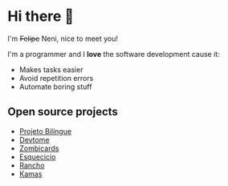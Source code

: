 # Hi there 👋

I'm ~~Felipe~~ Neni, nice to meet you!

I'm a programmer and I **love** the software development cause it:
 
- Makes tasks easier
- Avoid repetition errors
- Automate boring stuff

## Open source projects

- [Projeto Bilíngue](https://github.com/nenitf/blog_projeto-bilingue#readme)
- [Devtome](https://github.com/nenitf/devtome#readme)
- [Zombicards](https://github.com/jooaopc/zombicards#readme)
- [Esquecicio](https://github.com/nenitf/esquecicio#readme)
- [Rancho](https://github.com/nenitf/rancho#readme)
- [Kamas](https://github.com/nenitf/kamas#readme)
